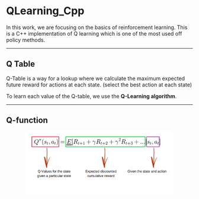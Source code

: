 # QLearning_Cpp
In this work, we are focusing on the basics of reinforcement learning. This is a C++ implementation of Q learning which is one of the most used off policy methods.

----
## Q Table
Q-Table is a way for a lookup where we calculate the maximum expected future reward for actions at each state. (select the best action at each state)

To learn each value of the Q-table, we use the **Q-Learning algorithm**.

----
## Q-function
<p align="center" width="100%">
    <img width="80%" src="https://github.com/Ghailen-Ben-Achour/QLearning_Cpp/blob/main/images/equation.png">
</p>
